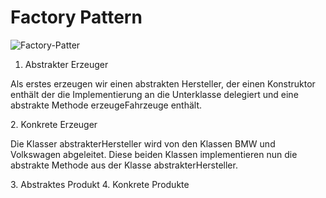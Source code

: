 <h1>Factory Pattern</h1>
<img src="https://upload.wikimedia.org/wikipedia/commons/thumb/1/1e/Fabrikmethode.svg/438px-Fabrikmethode.svg.png" alt="Factory-Patter">

1. Abstrakter Erzeuger
 <p> Als erstes  erzeugen wir einen abstrakten Hersteller, der einen Konstruktor enthält der die Implementierung an die Unterklasse delegiert und eine abstrakte Methode erzeugeFahrzeuge enthält. </p>
2. Konkrete Erzeuger
 <p> Die Klasser abstrakterHersteller wird von den Klassen BMW und Volkswagen abgeleitet. Diese beiden Klassen implementieren nun die abstrakte Methode aus der Klasse abstrakterHersteller. </p>
3. Abstraktes Produkt
4. Konkrete Produkte
